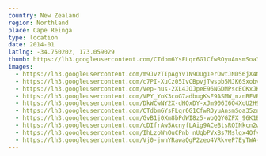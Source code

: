 ```yaml
---
country: New Zealand
region: Northland
place: Cape Reinga
type: location
date: 2014-01
latlng: -34.750202, 173.059029
thumb: https://lh3.googleusercontent.com/CTdbm6YsFLqr6G1CfwROyuAnsmSoa35zntsmdDe7s32uYjM6jJH1i57sESEP7B_UkNBZr1XvKsyrSWIffSfLzx7s3T9J9MKeAkwgal9-PJxF7ypFj7z7kVdn6KQxUOhzz0Dc6igRKw
images:
  - https://lh3.googleusercontent.com/m9JvzTIpAgYv1N9OUg1erOwtJND56jX4NCqzGiiHs-79xz3bY9l69XEx90JYNktFPUuvRJ11USt552CMIudY6bXRWlPk3RakHbxUWn36rLJPANcqTTXMkrRSJJMSoWNkQoq2N1Oa1Q
  - https://lh3.googleusercontent.com/c7PI-XuCz05IvCBpvjTwspb5MJK6Sxobv-Qq1pCOAh5vP8TSsPaN_jiSK7wnKdtIaHFE4GuSnVQLq76JbEYg606VZ20QNcDqhpf9qife0aSGXvma5WhkCmzjNcbl8Ueu-70RHOGYAg
  - https://lh3.googleusercontent.com/Vep-hus-2XL4JOJpeE96NGDMPscECKxJKvyrRPMJhbjsy_CdaGe2IOWk-K-_D7SMT3x94c_x4ROvTDmq1KymTmGfrNGnQil0JRCKsVPpLqcPgkKaTcRpAbBlw2rUhCThG4Y1wCZqAw
  - https://lh3.googleusercontent.com/VPY_YoK3coG7adbugKsE9ASMW_nznBFVR2Ca79A_m-taxPA6HsM_fnLyFvNBmuMrq0QmYbpuMyHQ--NfXSgYaT5TcOIT75hxVFwWmgnnYjJA5JiwYgPgZQMiE6UD7CX4Vm6z-_iI4w
  - https://lh3.googleusercontent.com/DkWCwNY2X-dHOxDY-xJm906I6O4XoU2H9mPk2sRurx0w6ZPrBeUrRfTxafxnvJrZPhGgd_8ZeLPp41tWl8Aw9q7EQayQx5laBzBNyQWfAAbBOfocGD1QVeaEuFmUErvGFQaWtQAtAA
  - https://lh3.googleusercontent.com/CTdbm6YsFLqr6G1CfwROyuAnsmSoa35zntsmdDe7s32uYjM6jJH1i57sESEP7B_UkNBZr1XvKsyrSWIffSfLzx7s3T9J9MKeAkwgal9-PJxF7ypFj7z7kVdn6KQxUOhzz0Dc6igRKw
  - https://lh3.googleusercontent.com/GvB1j0Xm8bPdWI8z5-wbQQYGZFX_96K1B72cObx4jXzuEHg5Ffexts_7aC9COE2HoC9ZBtSoLHKLdtxiRhtQeU8i1Fvs1TQ-NdsZ5T806gF7YLlqH5nA9zetMNXf-nZt4-dZ_VXCDQ
  - https://lh3.googleusercontent.com/cDIfrAw5AcnyfLAig9ACeBtsROINkcn2wE3_4hg6Fyo2bGfZ4t15PZAVuTcXGW5tECQSv3qU8nCOyj1_vDaMBiz_f7DURQRL5vfmps216zMYyhIW3ujcd6v1r4VCb6mZHprXxfSc4g
  - https://lh3.googleusercontent.com/IhLzoWhOuCPnb_nUqbPVxBs7Mslgx4OfyIvINr7hi0di4SZsIwyQWyStfzlR6OTGdIICNZrtWgQxZuKIIutSHqal_EgQqvkBW6uNtewd9e6gi6Bwm-1qQTfGLrSmtcpgoYadUAyu-g
  - https://lh3.googleusercontent.com/Vj0-jwnYRawaQgP2zeo4VRkveP7EyTWA-EB2q9nlN8zR5VeOJWYcDLHDcK_zAXUq6dhtDtWzddb_VLNHjndkVxNWY_1SL4VXDuZCEBfxs1F9hmZrKqhPegjhP29XvGUCtKfmmzojCQ
---
```

